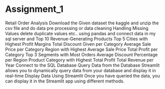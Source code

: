 # Assignment_1
Retail Order Analysis Download the Given dataset the kaggle and unzip the csv file and do data pre processing or data cleaning Handling Missing Values delete duplicate values etc.. using pandas and connect data in my sql server and 
Top 10 Revenue-Generating Products
Top 5 Cities with Highest Profit Margins
Total Discount Given per Category
Average Sale Price per Category
Region with Highest Average Sale Price
Total Profit per Category
Top 3 Segments with Most Orders
Average Discount Percentage per Region
Product Category with Highest Total Profit
Total Revenue per Year
Connect to the SQL Database
Query Data from the Database
Streamlit allows you to dynamically query data from your database and display it in real-time
Display Data Using Streamlit
Once you have queried the data, you can display it in the Streamlit app using different methods.
